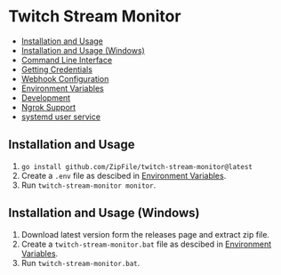 # Twitch Stream Monitor

* [Installation and Usage](#installation-and-usage)
* [Installation and Usage (Windows)](#installation-and-usage-windows)
* [Command Line Interface](docs/cli.md)
* [Getting Credentials](docs/credentials.md)
* [Webhook Configuration](docs/webhook.md)
* [Environment Variables](docs/environment-variables.md)
* [Development](docs/development.md)
* [Ngrok Support](docs/ngrok.md)
* [systemd user service](docs/systemd-user-service.md)

## Installation and Usage

1. `go install github.com/ZipFile/twitch-stream-monitor@latest`
2. Create a `.env` file as descibed in [Environment Variables](docs/environment-variables.md#.env).
3. Run `twitch-stream-monitor monitor`.

## Installation and Usage (Windows)

1. Download latest version form the releases page and extract zip file.
2. Create a `twitch-stream-monitor.bat` file as descibed in [Environment Variables](docs/environment-variables.md#windows).
3. Run `twitch-stream-monitor.bat`.
